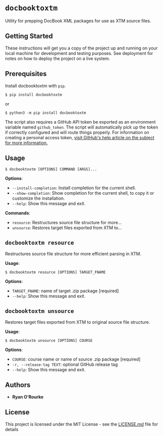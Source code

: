 # `docbooktoxtm`

Utility for prepping DocBook XML packages for use as XTM source files.

## Getting Started

These instructions will get you a copy of the project up and running on your local machine for development and testing purposes. See deployment for notes on how to deploy the project on a live system.

## Prerequisites

Install docbooktoxtm with ```pip```.

```
$ pip install docbooktoxtm
```
or

```
$ python3 -m pip install docbooktoxtm
```
The script also requires a GitHub API token be exported as an environment variable named ```github_token```. The script will automatically pick up the token if correctly configured and will route things properly. For information on creating a personal access token, [visit GitHub's help article on the subject for more information.](https://help.github.com/en/github/authenticating-to-github/creating-a-personal-access-token-for-the-command-line)

## Usage

```console
$ docbooktoxtm [OPTIONS] COMMAND [ARGS]...
```

**Options**:

* `--install-completion`: Install completion for the current shell.
* `--show-completion`: Show completion for the current shell, to copy it or customize the installation.
* `--help`: Show this message and exit.

**Commands**:

* `resource`: Restructures source file structure for more...
* `unsource`: Restores target files exported from XTM to...

## `docbooktoxtm resource`

Restructures source file structure for more efficient parsing in XTM.

**Usage**:

```console
$ docbooktoxtm resource [OPTIONS] TARGET_FNAME
```

**Options**:

* `TARGET_FNAME`: name of target .zip package  [required]
* `--help`: Show this message and exit.

## `docbooktoxtm unsource`

Restores target files exported from XTM to original source file structure.

**Usage**:

```console
$ docbooktoxtm unsource [OPTIONS] COURSE
```

**Options**:

* `COURSE`: course name or name of source .zip package  [required]
* `-r, --release-tag TEXT`: optional GitHub release tag
* `--help`: Show this message and exit.

## Authors

* **Ryan O'Rourke**

## License

This project is licensed under the MIT License - see the [LICENSE.md](LICENSE.md) file for details

